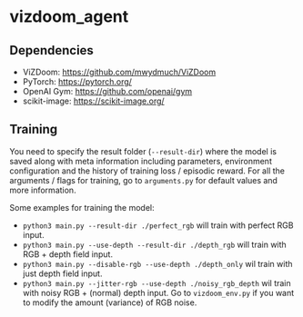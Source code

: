 # vizdoom_agent

## Dependencies
* ViZDoom: https://github.com/mwydmuch/ViZDoom
* PyTorch: https://pytorch.org/
* OpenAI Gym: https://github.com/openai/gym
* scikit-image: https://scikit-image.org/

## Training
You need to specify the result folder (`--result-dir`) where the model is saved along with meta information including parameters, environment configuration and the history of training loss / episodic reward. For all the arguments / flags for training, go to `arguments.py` for default values and more information.

Some examples for training the model:
* `python3 main.py --result-dir ./perfect_rgb` will train with perfect RGB input.
* `python3 main.py --use-depth --result-dir ./depth_rgb` will train with RGB + depth field input.
* `python3 main.py --disable-rgb --use-depth ./depth_only` wil train with just depth field input.
* `python3 main.py --jitter-rgb --use-depth ./noisy_rgb_depth` wil train with noisy RGB + (normal) depth input. Go to `vizdoom_env.py` if you want to modify the amount (variance) of RGB noise.
